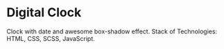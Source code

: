 # Digital Clock
Clock with date and awesome box-shadow effect.
Stack of Technologies:
HTML,
CSS,
SCSS,
JavaScript.
